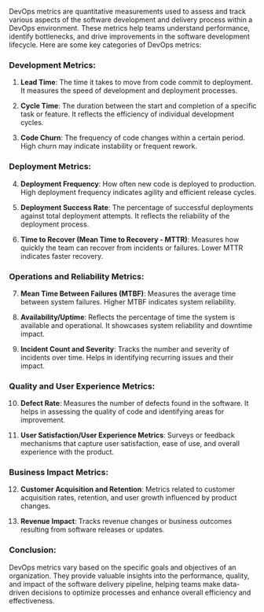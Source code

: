 DevOps metrics are quantitative measurements used to assess and track various aspects of the software development and delivery process within a DevOps environment. These metrics help teams understand performance, identify bottlenecks, and drive improvements in the software development lifecycle. Here are some key categories of DevOps metrics:

### Development Metrics:

1. **Lead Time**: The time it takes to move from code commit to deployment. It measures the speed of development and deployment processes.

2. **Cycle Time**: The duration between the start and completion of a specific task or feature. It reflects the efficiency of individual development cycles.

3. **Code Churn**: The frequency of code changes within a certain period. High churn may indicate instability or frequent rework.

### Deployment Metrics:

4. **Deployment Frequency**: How often new code is deployed to production. High deployment frequency indicates agility and efficient release cycles.

5. **Deployment Success Rate**: The percentage of successful deployments against total deployment attempts. It reflects the reliability of the deployment process.

6. **Time to Recover (Mean Time to Recovery - MTTR)**: Measures how quickly the team can recover from incidents or failures. Lower MTTR indicates faster recovery.

### Operations and Reliability Metrics:

7. **Mean Time Between Failures (MTBF)**: Measures the average time between system failures. Higher MTBF indicates system reliability.

8. **Availability/Uptime**: Reflects the percentage of time the system is available and operational. It showcases system reliability and downtime impact.

9. **Incident Count and Severity**: Tracks the number and severity of incidents over time. Helps in identifying recurring issues and their impact.

### Quality and User Experience Metrics:

10. **Defect Rate**: Measures the number of defects found in the software. It helps in assessing the quality of code and identifying areas for improvement.

11. **User Satisfaction/User Experience Metrics**: Surveys or feedback mechanisms that capture user satisfaction, ease of use, and overall experience with the product.

### Business Impact Metrics:

12. **Customer Acquisition and Retention**: Metrics related to customer acquisition rates, retention, and user growth influenced by product changes.

13. **Revenue Impact**: Tracks revenue changes or business outcomes resulting from software releases or updates.

### Conclusion:

DevOps metrics vary based on the specific goals and objectives of an organization. They provide valuable insights into the performance, quality, and impact of the software delivery pipeline, helping teams make data-driven decisions to optimize processes and enhance overall efficiency and effectiveness.